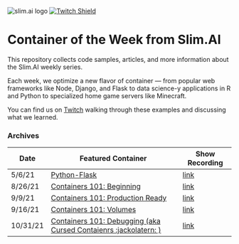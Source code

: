 ![slim.ai logo](/images/cover_2.jpg)
[![Twitch Shield](https://img.shields.io/static/v1?style=for-the-badge&color=blueviolet&label=Watch%20Live&message=Twitch)](https://www.twitch.tv/slimdevops)
# Container of the Week from Slim.AI
This repository collects code samples, articles, and more information about the Slim.AI weekly series. 

Each week, we optimize a new flavor of container — from popular web frameworks like Node, Django, and Flask to data science-y applications in R and Python to specialized home game servers like Minecraft. 

You can find us on [Twitch](https:/twitch.tv/SlimDevOps) walking through these examples and discussing what we learned. 

### Archives 
| Date | Featured Container | Show Recording | 
| ---- | ---- | ---- | 
| 5/6/21 | [Python-Flask](/python/python3-flask) | [link](https://www.youtube.com/watch?v=MIa_Qk5CyFU&t=54s) | 
| 8/26/21 | [Containers 101: Beginning](https://github.com/slimdevops/slim-containers/tree/master/containers101/1-first-dockerfile) | [link](https://www.youtube.com/watch?v=oXqfrkpBNE4) | 
| 9/9/21 | [Containers 101: Production Ready](https://github.com/slimdevops/slim-containers/tree/master/containers101/2-best-practices) | [link](https://www.youtube.com/watch?v=oXqfrkpBNE4) | 
| 9/16/21 | [Containers 101: Volumes](/containers101-volumes/) | [link](https://www.youtube.com/watch?v=7oIb3NGXqps&t=340s) |
| 10/31/21 | [Containers 101: Debugging (aka Cursed Contaienrs :jackolatern: )](/containers101-debugging/) | [link](https://www.youtube.com/watch?v=QDIA-KxbAWY)|

